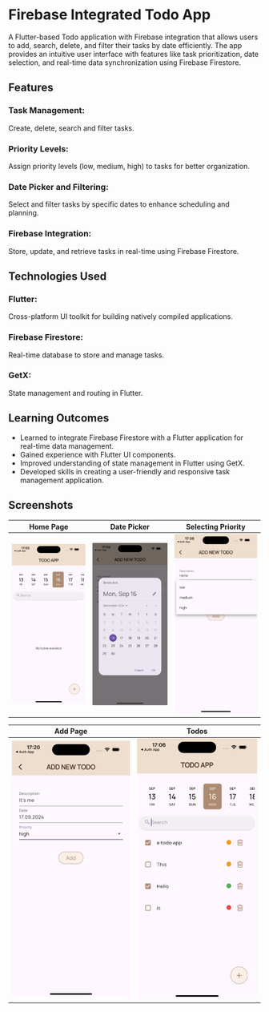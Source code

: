# Firebase Integrated Todo App

A Flutter-based Todo application with Firebase integration that allows users to add, search, delete, and filter their tasks by date efficiently. The app provides an intuitive user interface with features like task prioritization, date selection, and real-time data synchronization using Firebase Firestore.

## Features
### Task Management: 
Create, delete, search and filter tasks.
### Priority Levels: 
Assign priority levels (low, medium, high) to tasks for better organization.
### Date Picker and Filtering: 
Select and filter tasks by specific dates to enhance scheduling and planning.
### Firebase Integration: 
Store, update, and retrieve tasks in real-time using Firebase Firestore.

## Technologies Used
### Flutter: 
Cross-platform UI toolkit for building natively compiled applications.
### Firebase Firestore: 
Real-time database to store and manage tasks.
### GetX: 
State management and routing in Flutter.

## Learning Outcomes
- Learned to integrate Firebase Firestore with a Flutter application for real-time data management.
- Gained experience with Flutter UI components.
- Improved understanding of state management in Flutter using GetX.
- Developed skills in creating a user-friendly and responsive task management application.

## Screenshots

| Home Page | Date Picker | Selecting Priority |
| --- | --- | --- |
| ![Home Screen](./lib/assets/screenshots/1.png) | ![Date Picker](./lib/assets/screenshots/2.png) | ![Selecting Priority](./lib/assets/screenshots/3.png) |

| Add Page | Todos |
| --- | --- |
| ![Add Page](./lib/assets/screenshots/4.png) | ![Todos](./lib/assets/screenshots/5.png) |
